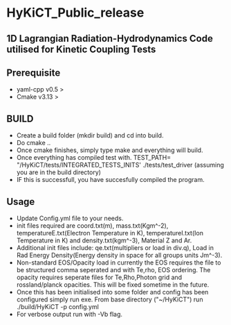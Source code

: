# HyKiCT_Public_release

## 1D Lagrangian Radiation-Hydrodynamics Code utilised for Kinetic Coupling Tests

## Prerequisite

- yaml-cpp v0.5 >
- Cmake v3.13 >

## BUILD

- Create a build folder (mkdir build) and cd into build.
- Do cmake .. 
- Once cmake finishes, simply type make and everything will build. 
- Once everything has compiled test with. TEST_PATH= "/HyKiCT/tests/INTEGRATED_TESTS_INITS' ./tests/test_driver (assuming you are in the build directory) 
- IF this is successfull, you have succesfully compiled the program.

## Usage 

- Update Config.yml file to your needs.
- init files required are coord.txt(m), mass.txt(Kgm^-2), temperatureE.txt(Electron Temperature in K), temperatureI.txt(Ion Temperature in K) and density.txt(kgm^-3), Material Z and Ar.
- Additional init files include: qe.txt(multipliers or load in div.q), Load in Rad Energy Density(Energy density in space for all groups units Jm^-3). 
- Non-standard EOS/Opacity load in currently the EOS requires the file to be structured comma seperated and with Te,rho, EOS ordering. The opacity requires seperate files for Te,Rho,Photon grid and rossland/planck opacities. This will be fixed sometime in the future.  
- Once this has been initialised into some folder and config has been configured simply run exe. From base directory ("~/HyKiCT") run ./build/HyKiCT -p config.yml 
- For verbose output run with -Vb flag.
